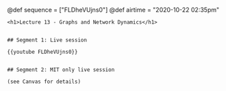 @def sequence = ["FLDheVUjns0"]
@def airtime = "2020-10-22 02:35pm"
~~~
<h1>Lecture 13 - Graphs and Network Dynamics</h1>
~~~

~~~Airs on: <span class="moment">~~~{{showtime airtime}}~~~ EST</span>~~~

## Segment 1: Live session

{{youtube FLDheVUjns0}}


## Segment 2: MIT only live session

(see Canvas for details)
